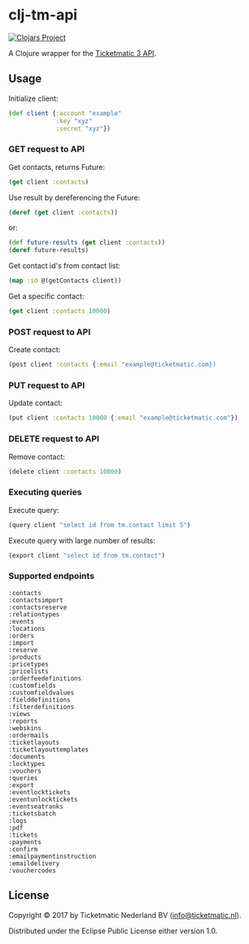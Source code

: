# clj-tm-api

[![Clojars Project](https://img.shields.io/clojars/v/clj-tm-api.svg)](https://clojars.org/clj-tm-api)

A Clojure wrapper for the [Ticketmatic 3 API](https://www.ticketmatic.com/docs/api/).

## Usage

Initialize client:

```clojure
(def client {:account "example"
             :key "xyz"
             :secret "xyz"})
```

### GET request to API

Get contacts, returns Future:

```clojure
(get client :contacts)
```

Use result by dereferencing the Future:

```clojure
(deref (get client :contacts))
```

or:

```clojure
(def future-results (get client :contacts))
(deref future-results)
```

Get contact id's from contact list:

```clojure
(map :id @(getContacts client))
```

Get a specific contact:

```clojure
(get client :contacts 10000)
```

### POST request to API

Create contact:

```clojure
(post client :contacts {:email "example@ticketmatic.com})
```

### PUT request to API

Update contact:

```clojure
(put client :contacts 10000 {:email "example@ticketmatic.com"})
```

### DELETE request to API

Remove contact:

```clojure
(delete client :contacts 10000)
```

### Executing queries

Execute query:

```clojure
(query client "select id from tm.contact limit 5")
```

Execute query with large number of results:

```clojure
(export client "select id from tm.contact")
```

### Supported endpoints

```
:contacts
:contactsimport
:contactsreserve
:relationtypes
:events
:locations
:orders
:import
:reserve
:products
:pricetypes
:pricelists
:orderfeedefinitions
:customfields
:customfieldvalues
:fielddefinitions
:filterdefinitions
:views
:reports
:webskins
:ordermails
:ticketlayouts
:ticketlayouttemplates
:documents
:locktypes
:vouchers
:queries
:export
:eventlocktickets
:eventunlocktickets
:eventseatranks
:ticketsbatch
:logs
:pdf
:tickets
:payments
:confirm
:emailpaymentinstruction
:emaildelivery
:vouchercodes
```

## License

Copyright © 2017 by Ticketmatic Nederland BV (info@ticketmatic.nl).

Distributed under the Eclipse Public License either version 1.0.

